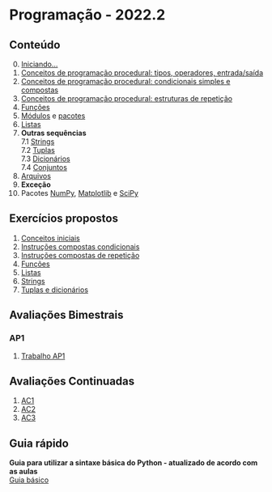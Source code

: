 # Programação - 2022.2


## Conteúdo  
0. [Iniciando...](prog_aulas/prog_inicio.md)  
1. [Conceitos de programação procedural: tipos, operadores, entrada/saída](prog_aulas/prog_conceitos1.md)     
2. [Conceitos de programação procedural: condicionais simples e compostas](prog_aulas/prog_conceitos2.md)    
3. [Conceitos de programação procedural: estruturas de repetição](prog_aulas/prog_conceitos3.md)  
4. [Funções](prog_aulas/prog_funcoes.md)    
5. [Módulos](prog_aulas/prog_modulos.md) e [pacotes](prog_aulas/prog_pacotes.md)
6. [Listas](prog_aulas/prog_listas.md)  
7. **Outras sequências**    
7.1 [Strings](prog_aulas/prog_str.md)    
7.2 [Tuplas](prog_aulas/prog_tuplas.md)     
7.3 [Dicionários](prog_aulas/prog_dicionarios.md)    
7.4 [Conjuntos](prog_aulas/prog_conjuntos.md)   
8. [Arquivos](prog_aulas/prog_arquivos.md)  
9. **Exceção**
10. Pacotes [NumPy](https://numpy.org/doc/stable/user/absolute_beginners.html), [Matplotlib](https://matplotlib.org/stable/plot_types/index.html) e [SciPy](https://docs.scipy.org/doc/scipy/getting_started.html#getting-started-ref)

## Exercícios propostos
1. [Conceitos iniciais](prog_aulas/exercicios_conceitosIniciais.md)  
2. [Instruções compostas condicionais](prog_aulas/exercicios_condicionais.md)  
3. [Instruções compostas de repetição](prog_aulas/exercicios_repeticao.md)
4. [Funções](prog_aulas/exercicios_funcoes.md)  
5. [Listas](prog_aulas/exercicios_listas.md)
6. [Strings](prog_aulas/exercicios_strings.md)
7. [Tuplas e dicionários](prog_aulas/exercicios_tuplas_dicionarios.md)

## Avaliações Bimestrais
### AP1
1. [Trabalho AP1](prog_aulas/Orientacao_trabalho_AP1.pdf)

## Avaliações Continuadas
1. [AC1](https://forms.gle/MSFH9vBov7cPHfer5)
2. [AC2](https://forms.gle/Db83EFoDv52w61CP8)
3. [AC3](https://forms.gle/u24kBy66DsEtuwf17)

## Guia rápido
**Guia para utilizar a sintaxe básica do Python - atualizado de acordo com as aulas**  
[Guia básico](prog_aulas/guia_rapido.md)

